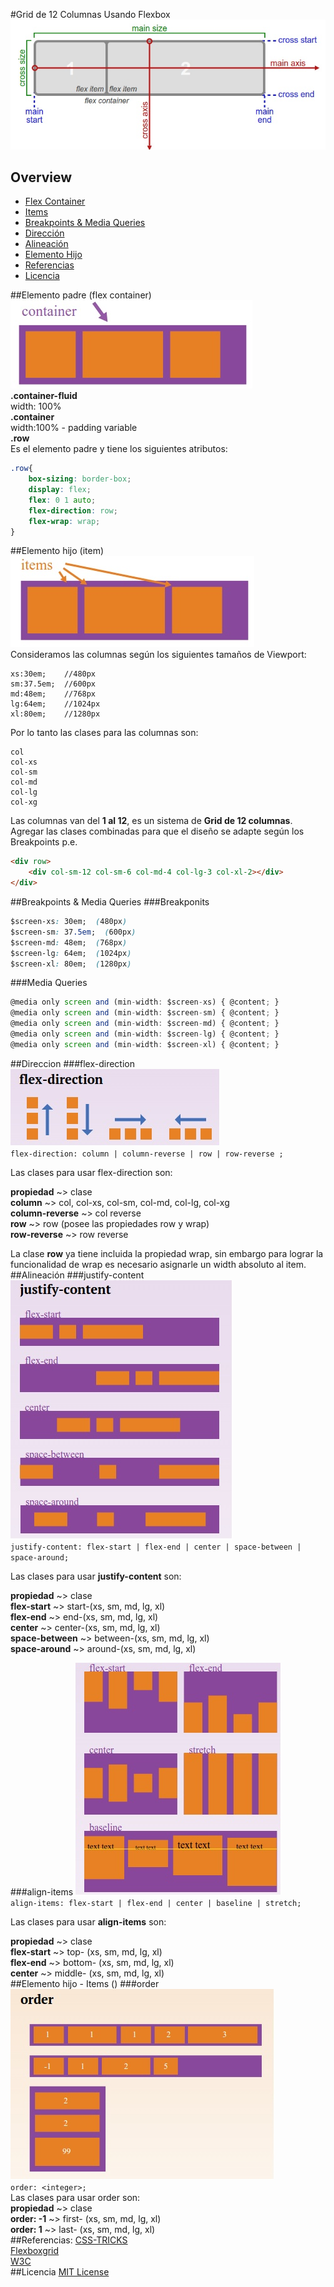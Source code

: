 #Grid de 12 Columnas Usando Flexbox
![Flexbox](images/css3-flexbox.jpg "Flexbox")  
## Overview
* [Flex Container](#elemento-padre-flex-container)
* [Items](#elemento-hijo-item)
* [Breakpoints & Media Queries](#breakpoints-media-queries)
* [Dirección](#direccion)
* [Alineación](#alineacion)
* [Elemento Hijo](#elemento-hijo-items)
* [Referencias](#referencias)
* [Licencia](#licencia)

##Elemento padre (flex container)
![Container](images/container.jpg "Elemento Padre")  
**.container-fluid**  
width: 100%  
**.container**  
width:100% - padding variable  
**.row**  
Es el elemento padre y tiene los siguientes atributos:  
```css
.row{
	box-sizing: border-box;
	display: flex;
	flex: 0 1 auto;
	flex-direction: row;
	flex-wrap: wrap;
}
```
##Elemento hijo (item)
![Flex-Items](images/flex-items.jpg "Elemento Hijo")  
Consideramos las columnas según los siguientes tamaños de Viewport:  
```
xs:30em;	//480px
sm:37.5em;	//600px
md:48em;	//768px
lg:64em;	//1024px
xl:80em;	//1280px
```

Por lo tanto las clases para las columnas son:

```
col
col-xs
col-sm
col-md
col-lg
col-xg
```
Las columnas van del **1 al 12**, es un sistema de **Grid de 12 columnas**. Agregar las clases combinadas para que el diseño se adapte según los Breakpoints
p.e.
```html
<div row>
	<div col-sm-12 col-sm-6 col-md-4 col-lg-3 col-xl-2></div>
</div>
```
##Breakpoints & Media Queries
###Breakponits
```css
$screen-xs: 30em;  (480px)
$screen-sm: 37.5em;  (600px)
$screen-md: 48em;  (768px)
$screen-lg: 64em;  (1024px)
$screen-xl: 80em;  (1280px)
```
###Media Queries
```javascript
@media only screen and (min-width: $screen-xs) { @content; }
@media only screen and (min-width: $screen-sm) { @content; }
@media only screen and (min-width: $screen-md) { @content; }
@media only screen and (min-width: $screen-lg) { @content; }
@media only screen and (min-width: $screen-xl) { @content; }
```
##Direccion
###flex-direction
![Flex Direction](images/flex-direction.jpg "Flex Direction")  
`flex-direction: column | column-reverse | row | row-reverse ;`

Las clases para usar flex-direction son:

**propiedad** ~> clase  
**column** ~> col, col-xs, col-sm, col-md, col-lg, col-xg  
**column-reverse** ~> col reverse  
**row** ~> row (posee las propiedades row y wrap)  
**row-reverse** ~> row reverse  

La clase **row** ya tiene incluida la propiedad wrap, sin embargo para lograr la funcionalidad de wrap es necesario asignarle un width absoluto al item.
##Alineación
###justify-content
![Justify Content](images/flex-justify.jpg "Justify Content")  
`justify-content: flex-start | flex-end | center | space-between | space-around;`

Las clases para usar **justify-content** son:

**propiedad** ~> clase  
**flex-start** ~> start-(xs, sm, md, lg, xl)  
**flex-end** ~> end-(xs, sm, md, lg, xl)  
**center** ~> center-(xs, sm, md, lg, xl)  
**space-between** ~> between-(xs, sm, md, lg, xl)  
**space-around** ~> around-(xs, sm, md, lg, xl)  

###align-items
![Align Items](images/flex-align-items.jpg "Align Items")  
`align-items: flex-start | flex-end | center | baseline | stretch;`

Las clases para usar **align-items** son:

**propiedad** ~> clase  
**flex-start** ~> top- (xs, sm, md, lg, xl)  
**flex-end** ~> bottom- (xs, sm, md, lg, xl)  
**center** ~> middle- (xs, sm, md, lg, xl)  
##Elemento hijo - Items ()
###order
![Order](images/flex-order.jpg "Order")  
`order: <integer>;`  
Las clases para usar order son:  
**propiedad** ~> clase  
**order: -1** ~> first- (xs, sm, md, lg, xl)  
**order: 1** ~> last- (xs, sm, md, lg, xl)  
##Referencias:
[CSS-TRICKS](https://css-tricks.com/snippets/css/a-guide-to-flexbox/)  
[Flexboxgrid](http://flexboxgrid.com/)  
[W3C](http://www.w3.org/TR/css3-flexbox/)  
##Licencia
[MIT License](https://github.com/alexballera/flexgrid/blob/master/LICENSE)  

